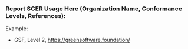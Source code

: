 ### Report SCER Usage Here (Organization Name, Conformance Levels, References):
Example: 
- GSF, Level 2,  https://greensoftware.foundation/
